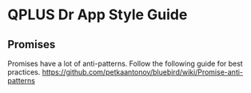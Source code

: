 # QPLUS Dr App Style Guide

## Promises
Promises have a lot of anti-patterns.
Follow the following guide for best practices. 
https://github.com/petkaantonov/bluebird/wiki/Promise-anti-patterns
